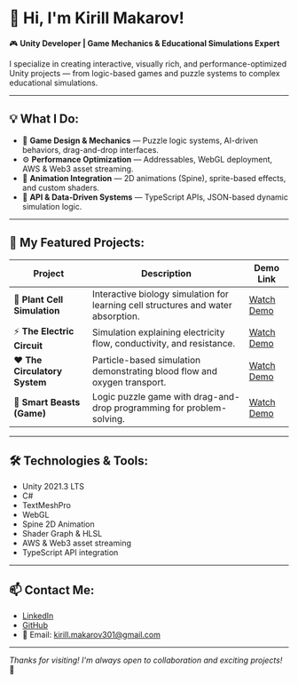 # 👋 Hi, I'm Kirill Makarov!

🎮 **Unity Developer | Game Mechanics & Educational Simulations Expert**

I specialize in creating interactive, visually rich, and performance-optimized Unity projects — from logic-based games and puzzle systems to complex educational simulations.

---

## 💡 What I Do:
- 🔎 **Game Design & Mechanics** — Puzzle logic systems, AI-driven behaviors, drag-and-drop interfaces.
- ⚙️ **Performance Optimization** — Addressables, WebGL deployment, AWS & Web3 asset streaming.
- 🎨 **Animation Integration** — 2D animations (Spine), sprite-based effects, and custom shaders.
- 🔗 **API & Data-Driven Systems** — TypeScript APIs, JSON-based dynamic simulation logic.

---

## 🚀 My Featured Projects:
| Project                     | Description                                                                      | Demo Link                      |
|-----------------------------|----------------------------------------------------------------------------------|---------------------------------|
| 🌿 **Plant Cell Simulation**    | Interactive biology simulation for learning cell structures and water absorption. | [Watch Demo](YOUR_PLANT_LINK)  |
| ⚡ **The Electric Circuit**     | Simulation explaining electricity flow, conductivity, and resistance.             | [Watch Demo](YOUR_ELECTRIC_LINK)  |
| ❤️ **The Circulatory System**  | Particle-based simulation demonstrating blood flow and oxygen transport.          | [Watch Demo](YOUR_CIRCULATORY_LINK) |
| 🧩 **Smart Beasts (Game)**      | Logic puzzle game with drag-and-drop programming for problem-solving.             | [Watch Demo](YOUR_SMARTBEAST_LINK)  |

---

## 🛠 Technologies & Tools:
- Unity 2021.3 LTS
- C#
- TextMeshPro
- WebGL
- Spine 2D Animation
- Shader Graph & HLSL
- AWS & Web3 asset streaming
- TypeScript API integration

---

## 📫 Contact Me:
- [LinkedIn](https://www.linkedin.com/in/kirill-makarov-13965222a/)
- [GitHub](https://github.com/66kirill66)
- 📧 Email: kirill.makarov301@gmail.com

---

_Thanks for visiting! I'm always open to collaboration and exciting projects!_ 🚀

